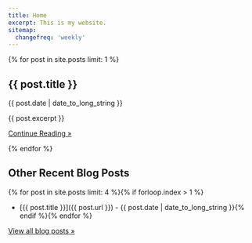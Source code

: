 ```yaml
---
title: Home
excerpt: This is my website. 
sitemap:
  changefreq: 'weekly'
---
```


{% for post in site.posts limit: 1 %}
## {{ post.title }}

{{ post.date | date_to_long_string }}

{{ post.excerpt }}

<a href="{{ post.url }}" aria-label="Continue Reading {{ post.title }}">Continue Reading &raquo;</a>

{% endfor %}

## Other Recent Blog Posts

{% for post in site.posts limit: 4 %}{% if forloop.index > 1 %}
  - [{{ post.title }}]({{ post.url }}) - {{ post.date | date_to_long_string }}{% endif %}{% endfor %}

[View all blog posts &raquo;](/blog/)
